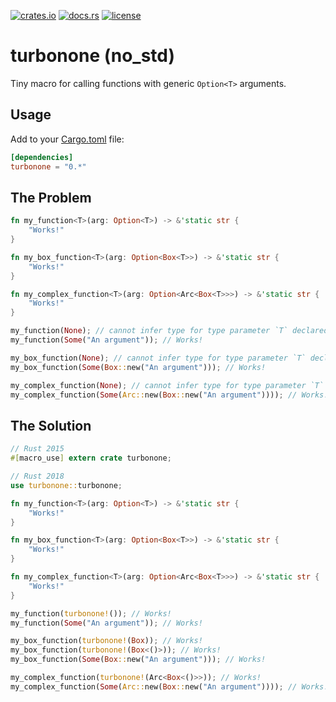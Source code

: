 [![crates.io](https://meritbadge.herokuapp.com/turbonone)](https://crates.io/crates/turbonone)
[![docs.rs](https://docs.rs/turbonone/badge.svg)](https://docs.rs/turbonone/)
[![license](https://img.shields.io/crates/l/turbonone)](https://github.com/WilliamVenner/turbonone/blob/master/LICENSE)

# turbonone (no_std)

Tiny macro for calling functions with generic `Option<T>` arguments.

## Usage

Add to your [Cargo.toml](https://doc.rust-lang.org/cargo/reference/manifest.html) file:

```toml
[dependencies]
turbonone = "0.*"
```

## The Problem

```rust
fn my_function<T>(arg: Option<T>) -> &'static str {
    "Works!"
}

fn my_box_function<T>(arg: Option<Box<T>>) -> &'static str {
    "Works!"
}

fn my_complex_function<T>(arg: Option<Arc<Box<T>>>) -> &'static str {
    "Works!"
}

my_function(None); // cannot infer type for type parameter `T` declared on the associated function `my_function`
my_function(Some("An argument")); // Works!

my_box_function(None); // cannot infer type for type parameter `T` declared on the associated function `my_box_function`
my_box_function(Some(Box::new("An argument"))); // Works!

my_complex_function(None); // cannot infer type for type parameter `T` declared on the associated function `my_complex_function`
my_complex_function(Some(Arc::new(Box::new("An argument")))); // Works!
```

## The Solution

```rust
// Rust 2015
#[macro_use] extern crate turbonone;

// Rust 2018
use turbonone::turbonone;

fn my_function<T>(arg: Option<T>) -> &'static str {
    "Works!"
}

fn my_box_function<T>(arg: Option<Box<T>>) -> &'static str {
    "Works!"
}

fn my_complex_function<T>(arg: Option<Arc<Box<T>>>) -> &'static str {
    "Works!"
}

my_function(turbonone!()); // Works!
my_function(Some("An argument")); // Works!

my_box_function(turbonone!(Box)); // Works!
my_box_function(turbonone!(Box<()>)); // Works!
my_box_function(Some(Box::new("An argument"))); // Works!

my_complex_function(turbonone!(Arc<Box<()>>)); // Works!
my_complex_function(Some(Arc::new(Box::new("An argument")))); // Works!
```
